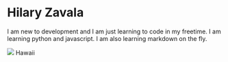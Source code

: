 # Hilary Zavala

I am new to development and I am just learning to code in my freetime. I am learning python and javascript. I am also learning markdown on the fly.

<img src="00100dPORTRAIT_00100_BURST20180331172433797_COVER.jpg"/> Hawaii
